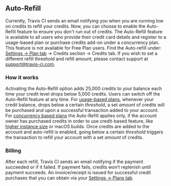## Auto-Refill
Currently, Travis CI sends an email notifying you when you are running low on credits to refill your credits. Now, you can choose to enable the Auto-Refill feature to ensure you don't run out of credits.
The Auto-Refill feature is available to all users who provide their credit card details and register to a usage-based plan or purchase credits add-on under a concurrency plan. This feature is not available for Free Plan users.
Find the Auto-refill under: [Settings -> Plan tab](https://travis-ci.com/account/plan) -> Credits section -> Credits tab.
If you wish to set a different refill threshold and refill amount, please contact support at support@travis-ci.com. 
### How it works
Activating the Auto-Refill option adds 25,000 credits to your balance each time your credit level drops below 5,000 credits.
Users can switch off the Auto-Refill feature at any time.
For [usage-based plans](/user/billing-overview/#usage-based-plans), whenever your credit balance, drops below a certain *threshold*, a set *amount* of credits will be purchased and upon a successful transaction added to your account.
For [concurrency based plans](user/billing-overview/#concurrency-based-plans) the Auto-Refill applies only, if the account owner has purchased credits in order to use credit-based feature, like [higher instance size](/user/billing-overview/#vm-instance-sizes-and-credit-cost) or macOS builds. Once credits are added to the account and auto-refill is enabled, going below a certain *threshold* triggers the transaction to refill your account with a set *amount* of credits.
### Billing
After each refill, Travis CI sends an email notifying if the payment succeeded or if it failed. If payment fails, credits won’t replenish until payment succeeds. An invoice/receipt is issued for successful credit purchases that you can obtain via your [Settings -> Plans tab](https://travis-ci.com/account/plan).
